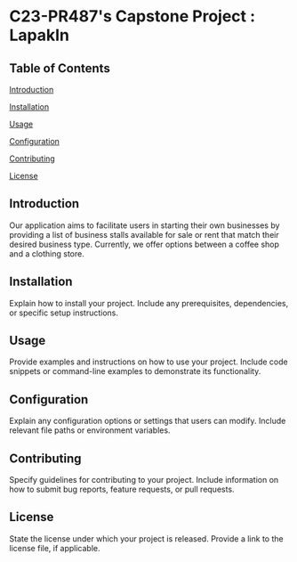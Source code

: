 # C23-PR487's Capstone Project : LapakIn

## Table of Contents

[Introduction](#introduction) 

[Installation](#installation)

[Usage](#usage)

[Configuration](#configuration)

[Contributing](#contributing)

[License](#license)


## Introduction <a name="introduction"></a>

Our application aims to facilitate users in starting their own businesses by providing a list of business stalls available for sale or rent that match their desired business type. Currently, we offer options between a coffee shop and a clothing store.

## Installation <a name="installation"></a>
Explain how to install your project. Include any prerequisites, dependencies, or specific setup instructions.

## Usage <a name="usage"></a>
Provide examples and instructions on how to use your project. Include code snippets or command-line examples to demonstrate its functionality.

## Configuration <a name="configuration"></a>
Explain any configuration options or settings that users can modify. Include relevant file paths or environment variables.

## Contributing <a name="contributing"></a>
Specify guidelines for contributing to your project. Include information on how to submit bug reports, feature requests, or pull requests.

## License <a name="license"></a>
State the license under which your project is released. Provide a link to the license file, if applicable.

